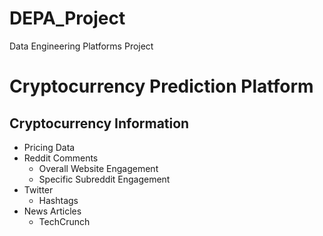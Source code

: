 # DEPA_Project
Data Engineering Platforms Project

# Cryptocurrency Prediction Platform
## Cryptocurrency Information
- Pricing Data
- Reddit Comments
  - Overall Website Engagement
  - Specific Subreddit Engagement
- Twitter
  - Hashtags
- News Articles
  - TechCrunch
